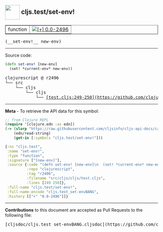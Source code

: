 ## <img width="48px" valign="middle" src="http://i.imgur.com/Hi20huC.png"> cljs.test/set-env!

 <table border="1">
<tr>

<td>function</td>
<td><a href="https://github.com/cljsinfo/cljs-api-docs/tree/0.0-2496"><img valign="middle" alt="[+] 0.0-2496" src="https://img.shields.io/badge/+-0.0--2496-lightgrey.svg"></a> </td>
</tr>
</table>

 <samp>
(__set-env!__ new-env)<br>
</samp>

---





Source code:

```clj
(defn set-env! [new-env]
  (set! *current-env* new-env))
```

 <pre>
clojurescript @ r2496
└── src
    └── cljs
        └── cljs
            └── <ins>[test.cljs:249-250](https://github.com/clojure/clojurescript/blob/r2496/src/cljs/cljs/test.cljs#L249-L250)</ins>
</pre>


---

__Meta__ - To retrieve the API data for this symbol:

```clj
;; from Clojure REPL
(require '[clojure.edn :as edn])
(-> (slurp "https://raw.githubusercontent.com/cljsinfo/cljs-api-docs/catalog/cljs-api.edn")
    (edn/read-string)
    (get-in [:symbols "cljs.test/set-env!"]))
```

```clj
{:ns "cljs.test",
 :name "set-env!",
 :type "function",
 :signature ["[new-env]"],
 :source {:code "(defn set-env! [new-env]\n  (set! *current-env* new-env))",
          :repo "clojurescript",
          :tag "r2496",
          :filename "src/cljs/cljs/test.cljs",
          :lines [249 250]},
 :full-name "cljs.test/set-env!",
 :full-name-encode "cljs.test_set-envBANG",
 :history [["+" "0.0-2496"]]}

```

---

__Contributions__ to this document are accepted as Pull Requests to the following file:

 <pre>
[cljsdoc/cljs.test_set-envBANG.cljsdoc](https://github.com/cljsinfo/cljs-api-docs/blob/master/cljsdoc/cljs.test_set-envBANG.cljsdoc)
</pre>

